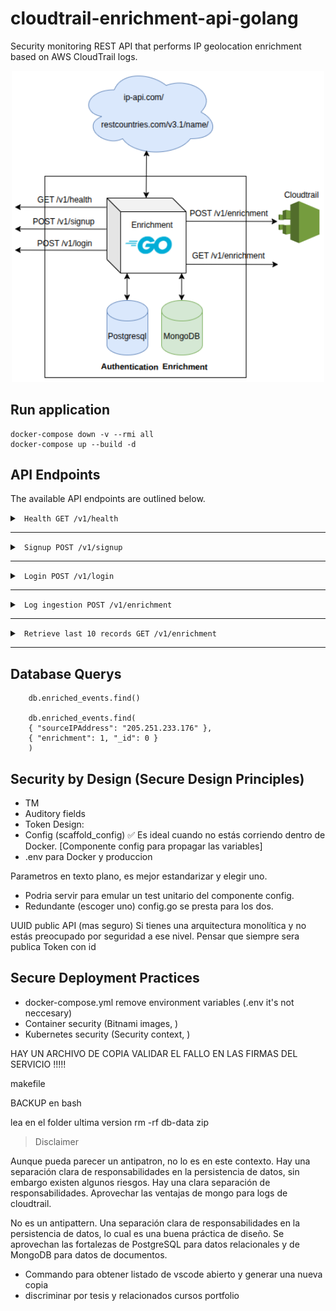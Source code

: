 # cloudtrail-enrichment-api-golang

Security monitoring REST API that performs IP geolocation enrichment based on AWS CloudTrail logs.

<p align="center">
  <img src="diagram.png" width="500"/>
</p>


## Run application

    docker-compose down -v --rmi all
    docker-compose up --build -d

## API Endpoints


The available API endpoints are outlined below.
<br >

<details><summary><code> Health GET /v1/health   </code></summary>

## 

Health Endpoint (pingpong)


Request


```
curl -XGET 'localhost:9090/v1/health'
```

Success Response:

 - Status Code: 200

</summary></details>

-----------------------------------------------------------

<details><summary><code> Signup POST /v1/signup  </code></summary>

## 
This endpoint is used to register a new user using an email and password for authentication.


Request

Body:

```json
{
  "email": "usuario@example.com",
  "password": "123123123",
  "role": "user"
}
```

Success Response:

 - Status Code: 201

 - Body:

```json
{
  "error": false,
  "message": "1 registros procesados y enriquecidos exitosamente",
  "data": []
}
```


- Usage

```
    curl -X POST \
    -H "Content-Type: application/json" \
    -d '{
        "email": "usuario@example.com",
        "password": "123123123"
    }' \
    http://localhost:9090/v1/signup
```
</summary></details>

-----------------------------------------------------------

<details><summary><code> Login POST /v1/login  </code></summary>

## 
Authenticates a user by email and password, returning a JWT for accessing protected endpoints.


Request

Body:

```json
{
  "email": "usuario@example.com",
  "password": "123123123"
}
```

Success Response:

 - Status Code: 201

 - Body:

```json
{
  "error": false,
  "message": "Autenticación exitosa",
  "data": {
    "email": "usuario@example.com",
    "expiry": "2025-07-09T21:24:40.863560028Z",
    "token": "eyJhbGciOiJIUzI1NiIsInR5cCI6IkpXVCJ9...."
  }
}
```


- Usage

```
curl -X POST \
    -H "Content-Type: application/json" \
    -d '{
        "email": "usuario@example.com",
        "password": "123123123"
        }' \
    http://localhost:9090/v1/login
```
</summary></details>

-----------------------------------------------------------
<details><summary><code> Log ingestion POST /v1/enrichment  </code></summary>

## 
This endpoint is used for ingesting logs from CloudTrail for geolocation enrichment based on event IP addresses.


Request

Body:

```json
{
    "Records":[
        {
            "eventVersion":"1.0",
            "userIdentity":{
                "type":"IAMUser",
                "principalId":"EX_PRINCIPAL_ID",
                "arn":"arn:aws:iam::123456789012:user/Alice",
                "accessKeyId":"EXAMPLE_KEY_ID",
                "accountId":"123456789012",
                "userName":"Alice"
            },
            "eventTime":"2014-03-06T21:22:54Z",
            "eventSource":"ec2.amazonaws.com",
            "eventName":"StartInstances",
            "awsRegion":"us-east-2",
            "sourceIPAddress":"205.251.233.176",
            "userAgent":"ec2-api-tools 1.6.12.2",
            "requestParameters":{
                "instancesSet":{
                "items":[
                    {
                        "instanceId":"i-ebeaf9e2"
                    }
                ]
                }
            },
            "responseElements":{
                "instancesSet":{
                "items":[
                    {
                        "instanceId":"i-ebeaf9e2",
                        "currentState":{
                            "code":0,
                            "name":"pending"
                        },
                        "previousState":{
                            "code":80,
                            "name":"stopped"
                        }
                    }
                ]
                }
            }
        }
    ]
    }
```

Success Response:

 - Status Code: 201

 - Body:

```json
{
  "error": false,
  "message": "1 registros procesados y enriquecidos exitosamente",
  "data": []
}
```


- Usage

```
curl -X POST \
    -H "Content-Type: application/json" \
    -d @cloudtrail_sample.json \
    -w "%{http_code}\n" \
    http://localhost:9090/v1/enrichment | jq

```
</summary></details>

-----------------------------------------------------------

<details><summary><code> Retrieve last 10 records GET /v1/enrichment </code></summary>

## 
This endpoint is used to retrieve the last 10 enriched CloudTrail events stored in the database.

Request

```
/v1/enrichment
```

Success Response:

 - Status Code: 200


- Usage

```
    curl http://localhost:9090/v1/enrichment
    curl http://localhost:9090/v1/enrichment | jq '.data.events | length'
```
</summary></details>

-----------------------------------------------------------

## Database Querys

        db.enriched_events.find()
        
        db.enriched_events.find(
        { "sourceIPAddress": "205.251.233.176" },
        { "enrichment": 1, "_id": 0 }
        )


## Security by Design (Secure Design Principles)

- TM
- Auditory fields
- Token Design:
- Config (scaffold_config) ✅ Es ideal cuando no estás corriendo dentro de Docker. [Componente config para propagar las variables]
- .env para Docker y produccion

Parametros en texto plano, es mejor estandarizar y elegir uno.
- Podria servir para emular un test unitario del componente config.
- Redundante (escoger uno) config.go se presta para los dos.


UUID public API (mas seguro)
Si tienes una arquitectura monolítica y no estás preocupado por seguridad a ese nivel.
Pensar que siempre sera publica
Token con id

## Secure Deployment Practices 

- docker-compose.yml remove environment variables (.env it's not neccesary)
- Container security (Bitnami images, )
- Kubernetes security (Security context, )



HAY UN ARCHIVO DE COPIA VALIDAR EL FALLO EN LAS FIRMAS DEL SERVICIO !!!!!

makefile

BACKUP en bash

lea en el folder ultima version
rm -rf db-data
zip 




> Disclaimer

Aunque pueda parecer un antipatron, no lo es en este contexto. Hay una separación clara de responsabilidades en la persistencia de datos, sin embargo existen algunos riesgos. Hay una clara separación de responsabilidades. Aprovechar las ventajas de mongo para logs de cloudtrail.

No es un  antipattern. Una separación clara de responsabilidades en la persistencia de datos, lo cual es una buena práctica de diseño. Se  aprovechan las fortalezas de PostgreSQL para datos relacionales y de MongoDB para datos de documentos.

- Commando para obtener listado de vscode abierto y generar una nueva copia
- discriminar por tesis y relacionados cursos portfolio



